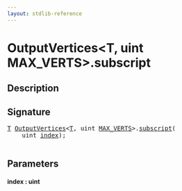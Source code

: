 ```yaml
---
layout: stdlib-reference
---
```


# OutputVertices\<T, uint MAX\_VERTS\>\.subscript

## Description





## Signature 

<pre>
<a href="index.html#typeparam-T" class="code_type">T</a> <a href="index.html" class="code_type">OutputVertices</a>&lt;<a href="index.html#typeparam-T" class="code_type">T</a>, <span class="code_keyword">uint</span> <a href="index.html#decl-MAX_VERTS" class="code_var">MAX_VERTS</a>&gt;.<a href="subscript.html">subscript</a>(
    <span class="code_keyword">uint</span> <a href="subscript.html#decl-index" class="code_param">index</a>);

</pre>

## Parameters

####  <a id="decl-index"></a>index  : uint

